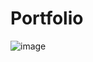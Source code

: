 # Portfolio
![image](https://github.com/user-attachments/assets/34af1c86-860b-4574-9a68-3a5f8117d7fd)
